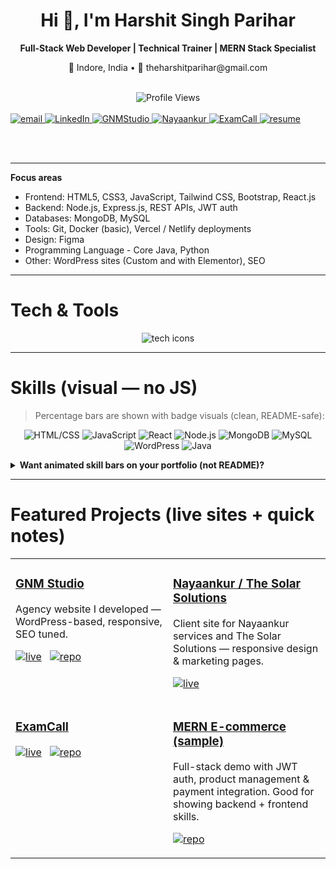 <div align="center">
  <h1 align="center">Hi 👋, I'm Harshit Singh Parihar</h1>
  <p align="center"><b>Full-Stack Web Developer | Technical Trainer | MERN Stack Specialist</b></p>
  <p align="center">📍 Indore, India • 📧 theharshitparihar@gmail.com</p>
</div>
<br>
<div align="center"><img src="https://komarev.com/ghpvc/?username=harshitparihar05&label=Profile%20views&color=0e75b6&style=flat" alt="Profile Views" /></div>
<br>
<!-- Contact & quick links (email kept in lowercase) -->
<a href="mailto:theharshitparihar@gmail.com">
  <img src="https://img.shields.io/badge/email-theharshitparihar%40gmail.com-0A66C2?style=for-the-badge&logo=gmail" alt="email" />
</a>
<a href="https://www.linkedin.com/in/harshitparihar">
  <img src="https://img.shields.io/badge/LinkedIn-harshitparihar-0A66C2?style=for-the-badge&logo=linkedin" alt="LinkedIn" />
</a>
<a href="https://gnmstudio.com/">
  <img src="https://img.shields.io/badge/GNMStudio-Visit-ff6f00?style=for-the-badge&logo=googlesitekit" alt="GNMStudio" />
</a>
<a href="https://nayaankur.com/">
  <img src="https://img.shields.io/badge/Nayaankur-Visit-0f9d58?style=for-the-badge&logo=website" alt="Nayaankur" />
</a>
<a href="https://examcall.com/">
  <img src="https://img.shields.io/badge/ExamCall-Visit-d32f2f?style=for-the-badge&logo=readthedocs" alt="ExamCall" />
</a>
<a href="./Harshit_Resume%2009-2025.pdf">
  <img src="https://img.shields.io/badge/Resume-Download-green?style=for-the-badge&logo=file" alt="resume" />
</a>

<br/><br/>

</div>

---
**Focus areas**
- Frontend: HTML5, CSS3, JavaScript, Tailwind CSS, Bootstrap, React.js  
- Backend: Node.js, Express.js, REST APIs, JWT auth  
- Databases: MongoDB, MySQL  
- Tools: Git, Docker (basic), Vercel / Netlify deployments 
- Design: Figma
- Programming Language - Core Java, Python
- Other: WordPress sites (Custom and with Elementor), SEO


---

# Tech & Tools
<p align="center">
  <img src="https://skillicons.dev/icons?i=html,css,js,react,nodejs,express,mongodb,mysql,java,git,wordpress,figma&theme=light" alt="tech icons" />
</p>

---

# Skills (visual — no JS)
> Percentage bars are shown with badge visuals (clean, README-safe):

<p align="center">
  <img src="https://img.shields.io/badge/HTML/CSS-95%25-ff6f00?style=for-the-badge&logo=html5" alt="HTML/CSS" />
  <img src="https://img.shields.io/badge/JavaScript-85%25-f7df1e?style=for-the-badge&logo=javascript" alt="JavaScript" />
  <img src="https://img.shields.io/badge/React-90%25-61dafb?style=for-the-badge&logo=react" alt="React" />
  <img src="https://img.shields.io/badge/Node.js-80%25-3c873a?style=for-the-badge&logo=node.js" alt="Node.js" />
  <img src="https://img.shields.io/badge/MongoDB-75%25-47A248?style=for-the-badge&logo=mongodb" alt="MongoDB" />
  <img src="https://img.shields.io/badge/MySQL-75%25-00758F?style=for-the-badge&logo=mysql" alt="MySQL" />
  <img src="https://img.shields.io/badge/WordPress-85%25-21759b?style=for-the-badge&logo=wordpress" alt="WordPress" />
  <img src="https://img.shields.io/badge/Java-70%25-007396?style=for-the-badge&logo=java" alt="Java" />
</p>

<details>
<summary><strong>Want animated skill bars on your portfolio (not README)?</strong></summary>

I included a small HTML/CSS/JS snippet at the end of this file that you can copy into your **personal website** to show animated skill bars. GitHub README won't run that JS, but your portfolio will.
</details>

---

# Featured Projects (live sites + quick notes)

<table>
  <tr>
    <td width="50%" valign="top">
      <h3><a href="https://gnmstudio.com/" target="_blank">GNM Studio</a></h3>
      <p>Agency website I developed — WordPress-based, responsive, SEO tuned.</p>
      <p>
        <a href="https://gnmstudio.com/"><img src="https://img.shields.io/badge/Live-Website-blue?style=flat-square" alt="live" /></a>
        &nbsp;
        <a href="https://github.com/harshitparihar05/GNMStudio"><img src="https://img.shields.io/badge/Repo-GitHub-181717?style=flat-square&logo=github" alt="repo" /></a>
      </p>
    </td>
    <td width="50%" valign="top">
      <h3><a href="https://nayaankur.com/" target="_blank">Nayaankur / The Solar Solutions</a></h3>
      <p>Client site for Nayaankur services and The Solar Solutions — responsive design & marketing pages.</p>
      <p>
        <a href="https://nayaankur.com/"><img src="https://img.shields.io/badge/Live-Website-green?style=flat-square" alt="live" /></a>
      </p>
    </td>
  </tr>

  <tr>
    <td width="50%" valign="top">
      <h3><a href="https://examcall.com/" target="_blank">ExamCall</a></h3>
      <p>
        <a href="https://examcall.com/"><img src="https://img.shields.io/badge/Live-Website-red?style=flat-square" alt="live" /></a>
        &nbsp;
        <a href="https://github.com/harshitparihar05/ExamCall"><img src="https://img.shields.io/badge/Repo-GitHub-181717?style=flat-square&logo=github" alt="repo" /></a>
      </p>
    </td>
    <td width="50%" valign="top">
      <h3><a href="https://github.com/harshitparihar05/mern-ecommerce" target="_blank">MERN E-commerce (sample)</a></h3>
      <p>Full-stack demo with JWT auth, product management & payment integration. Good for showing backend + frontend skills.</p>
      <p>
        <a href="https://github.com/harshitparihar05/mern-ecommerce"><img src="https://img.shields.io/badge/Repo-GitHub-181717?style=flat-square&logo=github" alt="repo" /></a>
      </p>
    </td>
  </tr>
</table>
